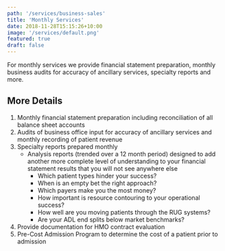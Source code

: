 ```yaml
---
path: '/services/business-sales'
title: 'Monthly Services'
date: 2018-11-28T15:15:26+10:00
image: '/services/default.png'
featured: true
draft: false
---
```


For monthly services we provide financial statement preparation, monthly business audits for accuracy of ancillary services, specialty reports and more.

## More Details

1. Monthly financial statement preparation including reconciliation of all balance sheet accounts
2. Audits of business office input for accuracy of ancillary services and monthly recording of patient revenue
3. Specialty reports prepared monthly
    - Analysis reports (trended over a 12 month period) designed to add another more complete level of understanding to your financial statement results that you will not see anywhere else
        - Which patient types hinder your success?
        - When is an empty bet the right approach?
        - Which payers make you the most money?
        - How important is resource contouring to your operational success?
        - How well are you moving patients through the RUG systems?
        - Are your ADL end splits below market benchmarks?
4. Provide documentation for HMO contract evaluation
5. Pre-Cost Admission Program to determine the cost of a patient prior to admission


